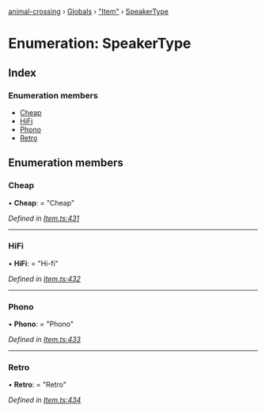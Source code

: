 [animal-crossing](../README.md) › [Globals](../globals.md) › ["Item"](../modules/_item_.md) › [SpeakerType](_item_.speakertype.md)

# Enumeration: SpeakerType

## Index

### Enumeration members

* [Cheap](_item_.speakertype.md#cheap)
* [HiFi](_item_.speakertype.md#hifi)
* [Phono](_item_.speakertype.md#phono)
* [Retro](_item_.speakertype.md#retro)

## Enumeration members

###  Cheap

• **Cheap**: = "Cheap"

*Defined in [Item.ts:431](https://github.com/Norviah/animal-crossing/blob/44de0e0/module/types/Item.ts#L431)*

___

###  HiFi

• **HiFi**: = "Hi-fi"

*Defined in [Item.ts:432](https://github.com/Norviah/animal-crossing/blob/44de0e0/module/types/Item.ts#L432)*

___

###  Phono

• **Phono**: = "Phono"

*Defined in [Item.ts:433](https://github.com/Norviah/animal-crossing/blob/44de0e0/module/types/Item.ts#L433)*

___

###  Retro

• **Retro**: = "Retro"

*Defined in [Item.ts:434](https://github.com/Norviah/animal-crossing/blob/44de0e0/module/types/Item.ts#L434)*
